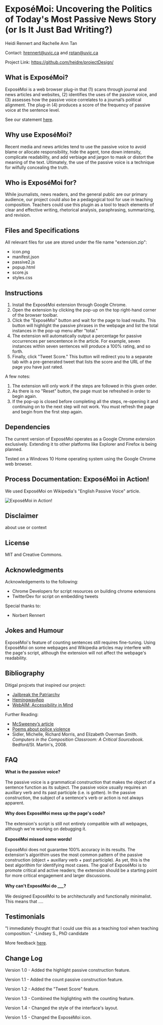 # ExposéMoi: Uncovering the Politics of Today's Most Passive News Story (or Is It Just Bad Writing?)

Heidi Rennert and Rachelle Ann Tan

Contact: [hrennert@uvic.ca](mailto:hrennert@uvic.ca) and [rptan@uvic.ca](mailto:rptan@uvic.ca)

Project Link: https://github.com/heidre/projectDesign/


## What is ExposéMoi?

ExposéMoi is a web browser plug-in that (1) scans through journal and news articles and websites, (2) identifies the uses of the passive voice, and (3) assesses how the passive voice correlates to a journal’s political alignment. The plug-in (4) produces a score of the frequency of passive voice at the sentence level.

See our statement [here](https://github.com/heidre/projectDesign/blob/master/statements/index.md).


## Why use ExposéMoi?

Recent media and news articles tend to use the passive voice to avoid blame or allocate responsibility, hide the agent, tone down intensity, complicate readability, and add verbiage and jargon to mask or distort the meaning of the text. Ultimately, the use of the passive voice is a technique for wilfully concealing the truth.


## Who is ExposéMoi for?

While journalists, news readers, and the general public are our primary audience, our project could also be a pedagogical tool for use in teaching composition. Teachers could use this plugin as a tool to teach elements of clear and effective writing, rhetorical analysis, paraphrasing, summarizing, and revision.


## Files and Specifications 

All relevant files for use are stored under the file name "extension.zip":
- icon.png
- manifest.json
- passive2.js
- popup.html
- score.js
- styles.css


## Instructions 

1. Install the ExposéMoi extension through Google Chrome.
2. Open the extension by clicking the pop-up on the top right-hand corner of the browser toolbar. 
3. Click the "ExposéMoi" button and wait for the page to load results. This button will highlight the passive phrases in the webpage and list the total instances in the pop-up menu after "total."
4. The extension will automatically output a percentage for passive occurrences per sencentence in the article. For example, seven instances within seven sentences will produce a 100% rating, and so forth.
5. Finally, click "Tweet Score." This button will redirect you to a separate tab with a pre-generated tweet that lists the score and the URL of the page you have just rated. 

A few notes:
1. The extension will only work if the steps are followed in this given order.
2. As there is no "Reset" button, the page must be refreshed in order to begin again. 
3. If the pop-up is closed before completing all the steps, re-opening it and continuing on to the next step will not work. You must refresh the page and begin from the first step again.


## Dependencies 

The current version of ExposéMoi operates as a Google Chrome extension exclusively. Extending it to other platforms like Explorer and Firefox is being planned.

Tested on a Windows 10 Home operating system using the Google Chrome web browser.


## Process Documentation: ExposéMoi in Action!

We used ExposéMoi on Wikipedia's "English Passive Voice" article.

![ExposéMoi in Action!](https://github.com/heidre/projectDesign/documentation/ExposeMoi.png)


## Disclaimer

about use or context 


## License 

MIT and Creative Commons.


## Acknowledgments

Acknowledgements to the following:
- Chrome Developers for script resources on building chrome extensions
- TwitterDev for script on embedding tweets

Special thanks to:
- Norbert Rennert


## Jokes and Humour 

ExposéMoi's feature of counting sentences still requires fine-tuning. Using ExposéMoi on some webpages and Wikipedia articles may interfere with the page's script, although the extension will not affect the webpage's readability.


## Bibliography 

Ditigal projcets that inspired our project:
- [Jailbreak the Patriarchy](https://chrome.google.com/webstore/detail/jailbreak-the-patriarchy/fiidcfoaaciclafodoficaofidfencgd?hl=en-US&gl=US)
- [HemingwayApp](http://www.hemingwayapp.com/)
- [WebAIM: Accessibility in Mind](www.webaim.org)

Further Reading:
- [McSweeney’s article](https://www.mcsweeneys.net/articles/an-interactive-guide-to-ambiguous-grammar)
- [Poems about police violence](https://policeviolence.files.wordpress.com/2010/11/poetryaboutpoliceviolencefinal.pdf)
- Sidler, Michelle, Richard Morris, and Elizabeth Overman Smith. <i>Computers in the Composition Classroom: A Critical Sourcebook.</i> Bedford/St. Martin's, 2008.


## FAQ

<b>What is the passive voice?</b>
<br><br>
The passive voice is a grammatical construction that makes the object of a sentence function as its subject. The passive voice usually requires an auxillary verb and its past participle (i.e. is gotten). In the passive construction, the subject of a sentence's verb or action is not always apparent. <br><br>
<b>Why does ExposéMoi mess up the page's code?</b>
<br><br>
The extension's script is still not entirely compatible with all webpages, although we're working on debugging it.
<br><br>
<b>ExposéMoi missed some words!</b>
<br><br>
ExposéMoi does not guarantee 100% accuracy in its results. The extension's algorithim uses the most common pattern of the passive construction (object + auxillary verb + past participle). As yet, this is the best algorithim for identifying most cases. The goal of ExposéMoi is to promote critical and active readers; the extension should be a starting point for more critical engagement and larger discussions.
<br><br>
<b>Why can't ExposéMoi do ___?</b>
<br><br>
We designed ExposéMoi to be architecturally and functionally minimalist. This means that ....


## Testimonials

"I immediately thought that I could use this as a teaching tool when teaching composition." -Lindsey S., PhD candidate

More feedback [here](https://github.com/heidre/projectDesign/blob/master/feedback/index.md).


## Change Log 

Version 1.0 - Added the highlight passive construction feature.

Version 1.1 - Added the count passive construction feature.

Version 1.2 - Added the "Tweet Score" feature.

Version 1.3 - Combined the higlighting with the counting feature.

Version 1.4 - Changed the style of the interface's layout.

Version 1.5 - Changed the ExposéMoi icon.
